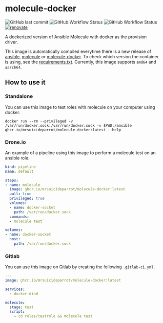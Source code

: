 # molecule-docker
![GitHub last commit](https://img.shields.io/github/last-commit/mrsuicideparrot/molecule-docker?style=for-the-badge)
![GitHub Workflow Status](https://img.shields.io/github/workflow/status/mrsuicideparrot/molecule-docker/test-container?label=test%20container&style=for-the-badge)
![GitHub Workflow Status](https://img.shields.io/github/workflow/status/mrsuicideparrot/molecule-docker/build-container?label=build%20container&style=for-the-badge)
[![renovate](https://img.shields.io/badge/renovate-enabled-brightgreen.svg?style=for-the-badge)](https://renovatebot.com)

A dockerized version of Ansible Molecule with docker as the provision driver.

This image is automatically compiled everytime there is a new release of [ansible](https://pypi.org/project/ansible/),  [molecule](https://pypi.org/project/molecule/) or [molecule-docker](https://pypi.org/project/molecule/). To check which version the container is using, see the [requirements.txt](requirements.txt).
Currently, this image supports `amd64` and `aarch64`.

## How to use it

### Standalone

You can use this image to test roles with molecule on your computer using docker.

```
docker run --rm --privileged -v /var/run/docker.sock:/var/run/docker.sock -v $PWD:/ansible ghcr.io/mrsuicideparrot/molecule-docker:latest --help
```

### Drone.io

An example of a pipeline using this image to perform a molecule test on an ansible role.

```yaml
kind: pipeline
name: default

steps:
- name: molecule
  image: ghcr.io/mrsuicideparrot/molecule-docker:latest
  pull: true
  privileged: true
  volumes:
  - name: docker-socket
    path: /var/run/docker.sock
  commands:
  - molecule test`

volumes:
- name: docker-socket
  host:
    path: /var/run/docker.sock
```

### Gitlab
You can use this image on Gitlab by creating the following `.gitlab-ci.yml`.

```yaml
---
image: ghcr.io/mrsuicideparrot/molecule-docker:latest

services:
  - docker:dind

molecule:
  stage: test
  script:
    - cd roles/testrole && molecule test
```



